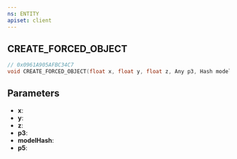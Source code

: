```yaml
---
ns: ENTITY
apiset: client
---
```

## CREATE_FORCED_OBJECT

```c
// 0x0961A905AFBC34C7
void CREATE_FORCED_OBJECT(float x, float y, float z, Any p3, Hash modelHash, BOOL p5);
```


## Parameters
* **x**:
* **y**:
* **z**:
* **p3**:
* **modelHash**:
* **p5**: